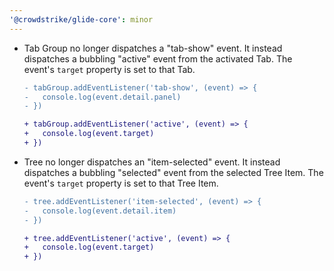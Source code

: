 ```yaml
---
'@crowdstrike/glide-core': minor
---
```


- Tab Group no longer dispatches a "tab-show" event.
  It instead dispatches a bubbling "active" event from the activated Tab.
  The event's `target` property is set to that Tab.

  ```diff
  - tabGroup.addEventListener('tab-show', (event) => {
  -   console.log(event.detail.panel)
  - })

  + tabGroup.addEventListener('active', (event) => {
  +   console.log(event.target)
  + })
  ```

- Tree no longer dispatches an "item-selected" event.
  It instead dispatches a bubbling "selected" event from the selected Tree Item.
  The event's `target` property is set to that Tree Item.

  ```diff
  - tree.addEventListener('item-selected', (event) => {
  -   console.log(event.detail.item)
  - })

  + tree.addEventListener('active', (event) => {
  +   console.log(event.target)
  + })
  ```
